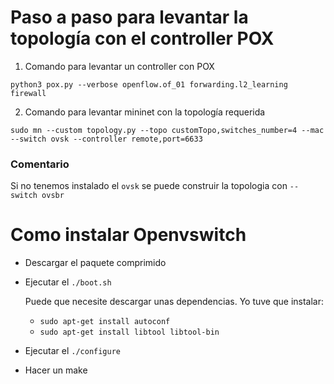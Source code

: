 # Paso a paso para levantar la topología con el controller POX

1. Comando para levantar un controller con POX

```
python3 pox.py --verbose openflow.of_01 forwarding.l2_learning firewall
```

2. Comando para levantar mininet con la topología requerida

```
sudo mn --custom topology.py --topo customTopo,switches_number=4 --mac --switch ovsk --controller remote,port=6633
```

### Comentario
Si no tenemos instalado el `ovsk` se puede construir la topologia con `--switch ovsbr`

# Como instalar Openvswitch

- Descargar el paquete comprimido
- Ejecutar el `./boot.sh`

	Puede que necesite descargar unas dependencias. Yo tuve que instalar:
	- `sudo apt-get install autoconf`
	- `sudo apt-get install libtool libtool-bin`
- Ejecutar el `./configure`
- Hacer un make